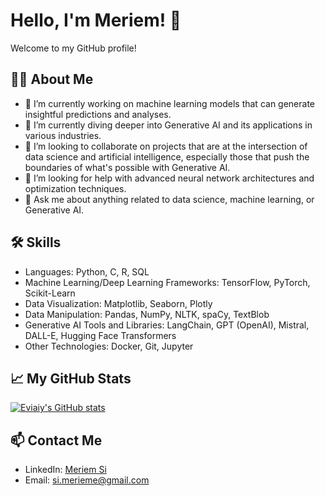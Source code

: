 # Hello, I'm Meriem! 👋

Welcome to my GitHub profile!

## 🙋‍♂️ About Me

- 🔭 I’m currently working on machine learning models that can generate insightful predictions and analyses.
- 🌱 I’m currently diving deeper into Generative AI and its applications in various industries.
- 👯 I’m looking to collaborate on projects that are at the intersection of data science and artificial intelligence, especially those that push the boundaries of what's possible with Generative AI.
- 🤔 I’m looking for help with advanced neural network architectures and optimization techniques.
- 💬 Ask me about anything related to data science, machine learning, or Generative AI.
  
## 🛠 Skills

- Languages: Python, C, R, SQL
- Machine Learning/Deep Learning Frameworks: TensorFlow, PyTorch, Scikit-Learn
- Data Visualization: Matplotlib, Seaborn, Plotly
- Data Manipulation: Pandas, NumPy, NLTK, spaCy, TextBlob
- Generative AI Tools and Libraries: LangChain, GPT (OpenAI), Mistral, DALL-E, Hugging Face Transformers
- Other Technologies: Docker, Git, Jupyter

## 📈 My GitHub Stats

[![Eviaiy's GitHub stats](https://github-readme-stats.vercel.app/api?username=Eviaiy&show_icons=true&theme=radical)](https://github.com/anuraghazra/github-readme-stats)

## 📫 Contact Me

- LinkedIn: [Meriem Si](https://www.linkedin.com/in/meriem-si-104236181/)
- Email: [si.merieme@gmail.com](mailto:si.merieme@gmail.com)



